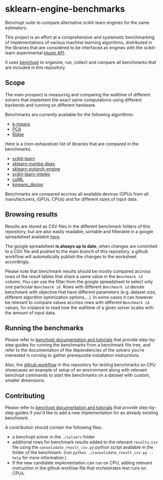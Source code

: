 # sklearn-engine-benchmarks
Benchopt suite to compare alternative scikit-learn engines for the same estimators.

This project is an effort at a comprehensive and systematic benchmarking of
implementations of various machine learning algorithms, distributed in the libraries
that are considered to be interfaced as engines with the scikit-learn experimental
[plugin API](https://github.com/scikit-learn/scikit-learn/issues/22438).

It uses [benchopt](https://benchopt.github.io/) to organize, run, collect and compare
all benchmarks that are included in this repository.

## Scope

The main prospect is measuring and comparing the walltime of different solvers that
implement the exact same computations using different backends and running on different
hardware.

Benchmarks are currently available for the following algorithms:
- [k-means](https://github.com/soda-inria/sklearn-engine-benchmarks/tree/main/benchmarks/kmeans)
- [PCA](https://github.com/soda-inria/sklearn-engine-benchmarks/tree/main/benchmarks/pca)
- [Ridge](https://github.com/soda-inria/sklearn-engine-benchmarks/tree/main/benchmarks/pca)

Here is a (non-exhaustive) list of libraries that are compared in the benchmarks:
- [scikit-learn](https://scikit-learn.org/stable/index.html)
- [sklearn-numba-dpex](https://github.com/soda-inria/sklearn-numba-dpex)
- [sklearn-pytorch-engine](https://github.com/soda-inria/sklearn-pytorch-engine)
- [scikit-learn-intelex](https://intel.github.io/scikit-learn-intelex/)
- [cuML](https://docs.rapids.ai/api/cuml/stable/)
- [kmeans_dpcpp](https://github.com/oleksandr-pavlyk/kmeans_dpcpp/)

Benchmarks are compared accross all available devices (GPUs from all manufacturers,
iGPUs, CPUs) and for different sizes of input data.

## Browsing results

Results are stored as CSV files in the different benchmark folders of this repository,
but are also easily readable, sortable and filterable in a google spreadsheet available
[here](https://docs.google.com/spreadsheets/d/1te_3jY6vI4wo3-V7xbmWQai5Mdh5plWdLst2ox0wuLM).

The google spreadsheet **is always up to date**, when changes are commited to a CSV file
and pushed to the main branch of this repository, a github workflow will automatically
publish the changes to the worksheet accordingly.

Please note that benchmark results should be mostly compared accross rows of the result
tables that share a same value in the `Benchmark id` column. You can use the filter
from the google spreadsheet to select only one particular `Benchmark id`. Rows with
different `Benchmark id` denote benchmark with objective that have different parameters
(e.g. dataset size, different algorithm optimization options,...). In some cases it can
however be relevant to compare values accross rows with different `Benchmark id`
values, for instance to read how the walltime of a given solver scales with the amount
of input data.

## Running the benchmarks

Please refer to [benchopt documentation and tutorials](https://benchopt.github.io/get_started.html)
that provide step-by-step guides for running the benchmarks from a benchmark file tree,
and refer to the documentation of the dependencies of the solvers you're interested in
running to gather prerequisite installation instructions.

Also, the [github workflow](https://github.com/soda-inria/sklearn-engine-benchmarks/tree/main/.github/workflows/test_cpu_benchmarks.yaml)
in this repository for testing benchmarks on CPU showcases an example of setup of an
environment along with relevant benchopt commands to start the benchmarks on a dataset
with custom, smaller dimensions.

## Contributing

Please refer to [benchopt documentation and tutorials](https://benchopt.github.io/tutorials/add_solver.html)
that provide step-by-step guides if you'd like to add a new implementation for an
already existing benchmark.

A contribution should contain the following files:
- a benchopt solver in the `./solvers` folder
- additional rows for benchmark results added to the relevant `results.csv` file using
  the `consolidate_result_csv.py` python script available in the folder of the
  benchmark. (run `python ./consolidate_result_csv.py --help` for more information.)
- If the new candidate implementation can run on CPU, adding relevant instruction in
  the github worklow file that orchestrates test runs on CPUs.
